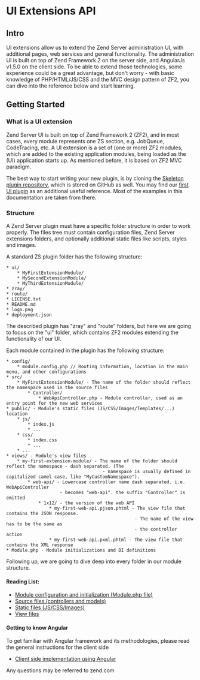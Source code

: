 # UI Extensions API

## Intro

UI extensions allow us to extend the Zend Server administration UI, with additional pages, web services and general functionality.
The administration UI is built on top of Zend Framework 2 on the server side, and AngularJs v1.5.0 on the client side.
To be able to extend those technologies, some experience could be a great advantage, but don't worry - with basic knowledge of PHP/HTML/JS/CSS and the MVC design pattern of ZF2, you can dive into the reference below and start learning.

## Getting Started

### What is a UI extension

Zend Server UI is built on top of Zend Framework 2 (ZF2), and in most cases, every module represents one ZS section, e.g. 
JobQueue, CodeTracing, etc. A UI extension is a set of (one or more) ZF2 modules, which are added to the existing application modules, being loaded as the (UI) application starts up. As mentioned before, it is based on ZF2 MVC paradigm.

The best way to start writing your new plugin, is by cloning the [Skeleton plugin repository](https://github.com/zend-server-plugins/Skeleton), which is stored on GitHub as well. You may find our [first UI plugin](https://github.com/zend-server-plugins/zs_web_api_client) as an additional useful reference. Most of the examples in this documentation are taken from there.

### Structure

A Zend Server plugin must have a specific folder structure in order to work properly. The files tree must contain configuration files, 
Zend Server extensions folders, and optionally additional static files like scripts, styles and images.

A standard ZS plugin folder has the following structure:
```
* ui/
    * MyFirstExtensionModule/
    * MySecondExtensionModule/
    * MyThirdExtensionModule/
* zray/
* route/
* LICENSE.txt
* README.md
* logo.png
* deployment.json
```
The described plugin has "zray" and "route" folders, but here we are going to focus on the "ui" folder, which
contains ZF2 modules extending the functionality of our UI. 

Each module contained in the plugin has the following structure:
```
* config/
    * module.config.php // Routing information, location in the main menu, and other configurations
* src/
    * MyFirstExtensionModule/ - The name of the folder should reflect the namespace used in the source files
        * Controller/
            * WebApiController.php - Module controller, used as an entry point for the new web services
* public/ - Module's static files (JS/CSS/Images/Templates/...) location
    * js/
        * index.js
        * ...
    * css/
        * index.css
        * ...
    * ...
* views/ - Module's view files
    * my-first-extension-module/ - The name of the folder should reflect the namespace - dash separated. (The 
                                    - namespace is usually defined in capitalized camel case, like "MyCustomNamespace").
        * web-api/ - Lowercase controller name dash separated. i.e. WebApiController 
                    - becomes "web-api". the suffix "Controller" is emitted
            * 1x12/ - the version of the web API
                * my-first-web-api.pjson.phtml - The view file that contains the JSON response. 
                                                - The name of the view has to be the same as 
                                                - the controller action
                * my-first-web-api.pxml.phtml - The view file that contains the XML response
* Module.php - Module initializations and DI definitions
```

Following up, we are going to dive deep into every folder in our module structure.

#### Reading List:
- [Module configuration and initialization (Module.php file)](UI_API/module_configuration.md)
- [Source files (controllers and models)](UI_API/source_files.md)
- [Static files (JS/CSS/Images)](UI_API/static_files.md)
- [View files](UI_API/view_files.md)

#### Getting to know Angular

To get familiar with Angular framework and its methodologies, please read the general instructions for the client side

- [Client side implementation using Angular](UI_API/client_side.md)

Any questions may be referred to zend.com
